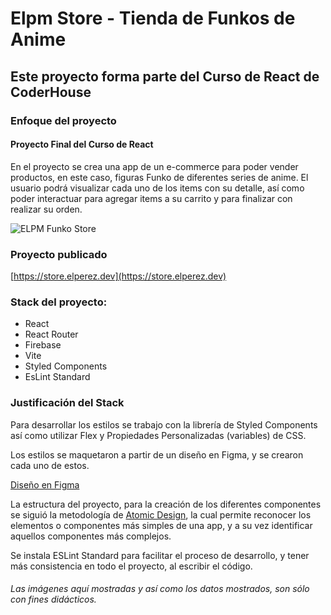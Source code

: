 # Elpm Store - Tienda de Funkos de Anime

## Este proyecto forma parte del Curso de React de CoderHouse

### Enfoque del proyecto
#### Proyecto Final del Curso de React
En el proyecto se crea una app de un e-commerce para poder vender productos, en este caso, figuras Funko de diferentes series de anime. El usuario podrá visualizar cada uno de los items con su detalle, así como poder interactuar para agregar items a su carrito y para finalizar con realizar su orden.

![ELPM Funko Store](https://res.cloudinary.com/erickleaopm/image/upload/v1676243539/funkos/Captura_de_Pantalla_2023-02-12_a_la_s_16.11.52_rbvgg0.png)

### Proyecto publicado
[https://store.elperez.dev](https://store.elperez.dev)

### Stack del proyecto:
- React
- React Router
- Firebase
- Vite
- Styled Components
- EsLint Standard

### Justificación del Stack
Para desarrollar los estilos se trabajo con la librería de Styled Components así como utilizar Flex y Propiedades Personalizadas (variables) de CSS.

Los estilos se maquetaron a partir de un diseño en Figma, y se crearon cada uno de estos.

[Diseño en Figma](https://www.figma.com/file/CecMkNsJCjKoh90DGWU4mG/E-commerce?node-id=1%3A38&t=AmFmpJTBwZR71lLk-1)

La estructura del proyecto, para la creación de los diferentes componentes se siguió la metodología de [Atomic Design](https://bradfrost.com/blog/post/atomic-web-design/), la cual permite reconocer los elementos o componentes más simples de una app, y a su vez identificar aquellos componentes más complejos.

Se instala ESLint Standard para facilitar el proceso de desarrollo, y tener más consistencia en todo el proyecto, al escribir el código.

###### _Las imágenes aquí mostradas y así como los datos mostrados, son sólo con fines didácticos._